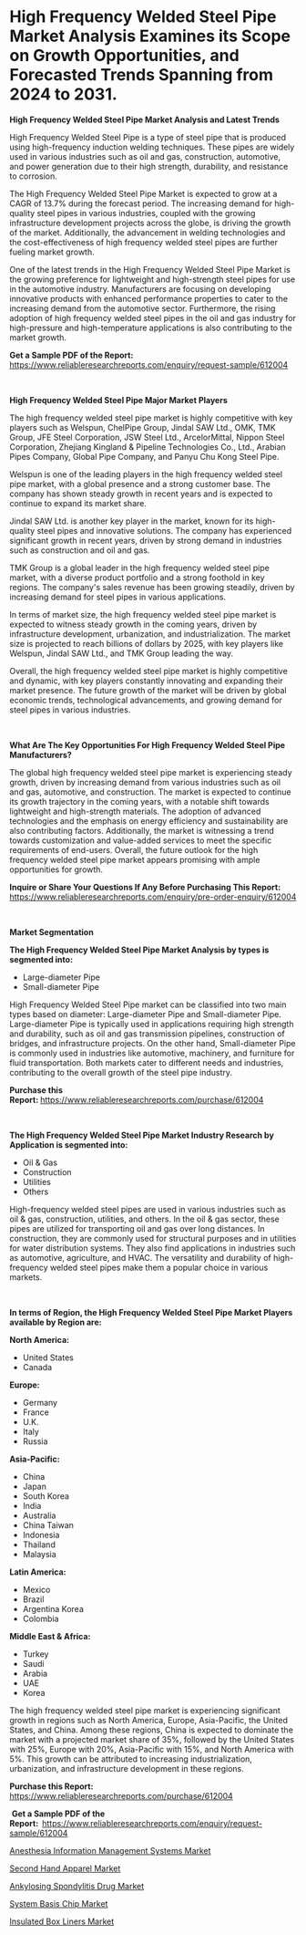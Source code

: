 <p><h1>High Frequency Welded Steel Pipe Market Analysis Examines its Scope on Growth Opportunities, and Forecasted Trends Spanning from 2024 to 2031.</h1></p><p><strong>High Frequency Welded Steel Pipe Market Analysis and Latest Trends</strong></p>
<p><p>High Frequency Welded Steel Pipe is a type of steel pipe that is produced using high-frequency induction welding techniques. These pipes are widely used in various industries such as oil and gas, construction, automotive, and power generation due to their high strength, durability, and resistance to corrosion.</p><p>The High Frequency Welded Steel Pipe Market is expected to grow at a CAGR of 13.7% during the forecast period. The increasing demand for high-quality steel pipes in various industries, coupled with the growing infrastructure development projects across the globe, is driving the growth of the market. Additionally, the advancement in welding technologies and the cost-effectiveness of high frequency welded steel pipes are further fueling market growth.</p><p>One of the latest trends in the High Frequency Welded Steel Pipe Market is the growing preference for lightweight and high-strength steel pipes for use in the automotive industry. Manufacturers are focusing on developing innovative products with enhanced performance properties to cater to the increasing demand from the automotive sector. Furthermore, the rising adoption of high frequency welded steel pipes in the oil and gas industry for high-pressure and high-temperature applications is also contributing to the market growth.</p></p>
<p><strong>Get a Sample PDF of the Report:&nbsp;</strong> <a href="https://www.reliableresearchreports.com/enquiry/request-sample/612004">https://www.reliableresearchreports.com/enquiry/request-sample/612004</a></p>
<p>&nbsp;</p>
<p><strong>High Frequency Welded Steel Pipe Major Market Players</strong></p>
<p><p>The high frequency welded steel pipe market is highly competitive with key players such as Welspun, ChelPipe Group, Jindal SAW Ltd., OMK, TMK Group, JFE Steel Corporation, JSW Steel Ltd., ArcelorMittal, Nippon Steel Corporation, Zhejiang Kingland & Pipeline Technologies Co., Ltd., Arabian Pipes Company, Global Pipe Company, and Panyu Chu Kong Steel Pipe.</p><p>Welspun is one of the leading players in the high frequency welded steel pipe market, with a global presence and a strong customer base. The company has shown steady growth in recent years and is expected to continue to expand its market share.</p><p>Jindal SAW Ltd. is another key player in the market, known for its high-quality steel pipes and innovative solutions. The company has experienced significant growth in recent years, driven by strong demand in industries such as construction and oil and gas.</p><p>TMK Group is a global leader in the high frequency welded steel pipe market, with a diverse product portfolio and a strong foothold in key regions. The company's sales revenue has been growing steadily, driven by increasing demand for steel pipes in various applications.</p><p>In terms of market size, the high frequency welded steel pipe market is expected to witness steady growth in the coming years, driven by infrastructure development, urbanization, and industrialization. The market size is projected to reach billions of dollars by 2025, with key players like Welspun, Jindal SAW Ltd., and TMK Group leading the way.</p><p>Overall, the high frequency welded steel pipe market is highly competitive and dynamic, with key players constantly innovating and expanding their market presence. The future growth of the market will be driven by global economic trends, technological advancements, and growing demand for steel pipes in various industries.</p></p>
<p>&nbsp;</p>
<p><strong>What Are The Key Opportunities For High Frequency Welded Steel Pipe Manufacturers?</strong></p>
<p><p>The global high frequency welded steel pipe market is experiencing steady growth, driven by increasing demand from various industries such as oil and gas, automotive, and construction. The market is expected to continue its growth trajectory in the coming years, with a notable shift towards lightweight and high-strength materials. The adoption of advanced technologies and the emphasis on energy efficiency and sustainability are also contributing factors. Additionally, the market is witnessing a trend towards customization and value-added services to meet the specific requirements of end-users. Overall, the future outlook for the high frequency welded steel pipe market appears promising with ample opportunities for growth.</p></p>
<p><strong>Inquire or Share Your Questions If Any Before Purchasing This Report:</strong> <a href="https://www.reliableresearchreports.com/enquiry/pre-order-enquiry/612004">https://www.reliableresearchreports.com/enquiry/pre-order-enquiry/612004</a></p>
<p>&nbsp;</p>
<p><strong>Market Segmentation</strong></p>
<p><strong>The High Frequency Welded Steel Pipe Market Analysis by types is segmented into:</strong></p>
<p><ul><li>Large-diameter Pipe</li><li>Small-diameter Pipe</li></ul></p>
<p><p>High Frequency Welded Steel Pipe market can be classified into two main types based on diameter: Large-diameter Pipe and Small-diameter Pipe. Large-diameter Pipe is typically used in applications requiring high strength and durability, such as oil and gas transmission pipelines, construction of bridges, and infrastructure projects. On the other hand, Small-diameter Pipe is commonly used in industries like automotive, machinery, and furniture for fluid transportation. Both markets cater to different needs and industries, contributing to the overall growth of the steel pipe industry.</p></p>
<p><strong>Purchase this Report:&nbsp;</strong><a href="https://www.reliableresearchreports.com/purchase/612004">https://www.reliableresearchreports.com/purchase/612004</a></p>
<p>&nbsp;</p>
<p><strong>The High Frequency Welded Steel Pipe Market Industry Research by Application is segmented into:</strong></p>
<p><ul><li>Oil & Gas</li><li>Construction</li><li>Utilities</li><li>Others</li></ul></p>
<p><p>High-frequency welded steel pipes are used in various industries such as oil & gas, construction, utilities, and others. In the oil & gas sector, these pipes are utilized for transporting oil and gas over long distances. In construction, they are commonly used for structural purposes and in utilities for water distribution systems. They also find applications in industries such as automotive, agriculture, and HVAC. The versatility and durability of high-frequency welded steel pipes make them a popular choice in various markets.</p></p>
<p>&nbsp;</p>
<p><strong>In terms of Region, the High Frequency Welded Steel Pipe Market Players available by Region are:</strong></p>
<p>
    <p> <strong> North America: </strong>
        <ul>
            <li>United States</li>
            <li>Canada</li>
        </ul>
        </p> 
    <p> <strong> Europe: </strong>
        <ul>
            <li>Germany</li>
            <li>France</li>
            <li>U.K.</li>
            <li>Italy</li>
            <li>Russia</li>
        </ul>
        </p> 
    <p> <strong> Asia-Pacific: </strong>
        <ul>
            <li>China</li>
            <li>Japan</li>
            <li>South Korea</li>
            <li>India</li>
            <li>Australia</li>
            <li>China Taiwan</li>
            <li>Indonesia</li>
            <li>Thailand</li>
            <li>Malaysia</li>
        </ul>
        </p> 
    <p> <strong> Latin America: </strong>
        <ul>
            <li>Mexico</li>
            <li>Brazil</li>
            <li>Argentina Korea</li>
            <li>Colombia</li>
        </ul>
        </p> 
    <p> <strong> Middle East & Africa: </strong>
        <ul>
            <li>Turkey</li>
            <li>Saudi</li>
            <li>Arabia</li>
            <li>UAE</li>
            <li>Korea</li>
        </ul>
    </p>
    </p>
<p><p>The high frequency welded steel pipe market is experiencing significant growth in regions such as North America, Europe, Asia-Pacific, the United States, and China. Among these regions, China is expected to dominate the market with a projected market share of 35%, followed by the United States with 25%, Europe with 20%, Asia-Pacific with 15%, and North America with 5%. This growth can be attributed to increasing industrialization, urbanization, and infrastructure development in these regions.</p></p>
<p><strong>Purchase this Report: </strong><a href="https://www.reliableresearchreports.com/purchase/612004">https://www.reliableresearchreports.com/purchase/612004</a></p>
<p>&nbsp;<strong>Get a Sample PDF of the Report:&nbsp;&nbsp;</strong><a href="https://www.reliableresearchreports.com/enquiry/request-sample/612004">https://www.reliableresearchreports.com/enquiry/request-sample/612004</a></p>
<p><strong></strong></p>
<p><p><a href="https://medium.com/@evelynarmstrong2022/anesthesia-information-management-systems-market-trends-and-market-analysis-forecasted-for-period-34fc59ae862e">Anesthesia Information Management Systems Market</a></p><p><a href="https://medium.com/@elvirabogdani08/second-hand-apparel-nbsp-market-focuses-on-market-share-size-and-projected-forecast-till-2031-76e7e28c14ba">Second Hand Apparel Market</a></p><p><a href="https://medium.com/@evelynarmstrong2022/decoding-ankylosing-spondylitis-drug-market-metrics-market-share-trends-and-growth-patterns-802ede5ed177">Ankylosing Spondylitis Drug Market</a></p><p><a href="https://medium.com/@elvirabogdani08/system-basis-chip-market-the-key-to-successful-business-strategy-forecast-till-2031-c8647f8bf564">System Basis Chip Market</a></p><p><a href="https://medium.com/@angelaarnold1941/insulated-box-liners-market-insight-market-trends-growth-forecasted-from-2024-to-2031-1e020d66dd7d">Insulated Box Liners Market</a></p></p>
